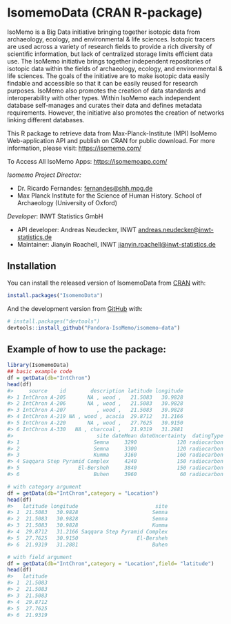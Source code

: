 <!-- README.md is generated from README.Rmd. Please edit that file -->

# IsomemoData (CRAN R-package)

<!-- badges: start -->

<!-- badges: end -->

IsoMemo is a Big Data initiative bringing together isotopic data from
archaeology, ecology, and environmental & life sciences. Isotopic
tracers are used across a variety of research fields to provide a rich
diversity of scientific information, but lack of centralized storage
limits efficient data use. The IsoMemo initiative brings together
independent repositories of isotopic data within the fields of
archaeology, ecology, and environmental & life sciences. The goals of
the initiative are to make isotopic data easily findable and accessible
so that it can be easily reused for research purposes. IsoMemo also
promotes the creation of data standards and interoperability with other
types. Within IsoMemo each independent database self-manages and curates
their data and defines metadata requirements. However, the initiative
also promotes the creation of networks linking different databases.

This R package to retrieve data from Max-Planck-Institute (MPI) IsoMemo
Web-application API and publish on CRAN for public download. For more
information, please visit: <https://isomemo.com/>

To Access All IsoMemo Apps: <https://isomemoapp.com/>

*Isomemo Project Director:*

-   Dr. Ricardo Fernandes: <fernandes@shh.mpg.de>
-   Max Planck Institute for the Science of Human History. School of
    Archaeology (University of Oxford)

*Developer*: INWT Statistics GmbH

-   API developer: Andreas Neudecker, INWT
    <andreas.neudecker@inwt-statistics.de>
-   Maintainer: Jianyin Roachell, INWT
    <jianyin.roachell@inwt-statistics.de>

## Installation

You can install the released version of IsomemoData from
[CRAN](https://CRAN.R-project.org) with:

``` r
install.packages("IsomemoData")
```

And the development version from [GitHub](https://github.com/) with:

``` r
# install.packages("devtools")
devtools::install_github("Pandora-IsoMemo/isomemo-data")
```

## Example of how to use the package:

``` r
library(IsomemoData)
## basic example code
df = getData(db="IntChron")
head(df)
#>     source    id        description latitude longitude
#> 1 IntChron A-205       NA , wood ,   21.5083   30.9828
#> 2 IntChron A-206       NA , wood ,   21.5083   30.9828
#> 3 IntChron A-207          , wood ,   21.5083   30.9828
#> 4 IntChron A-219 NA , wood , acacia  29.8712   31.2166
#> 5 IntChron A-220       NA , wood ,   27.7625   30.9150
#> 6 IntChron A-330   NA , charcoal ,   21.9319   31.2881
#>                           site dateMean dateUncertainty  datingType d13C
#> 1                        Semna     3290             120 radiocarbon   NA
#> 2                        Semna     3300             120 radiocarbon   NA
#> 3                        Kumma     3160             160 radiocarbon   NA
#> 4 Saqqara Step Pyramid Complex     4240             150 radiocarbon   NA
#> 5                   El-Bersheh     3840             150 radiocarbon   NA
#> 6                        Buhen     3960              60 radiocarbon   NA

# with category argument
df = getData(db="IntChron",category = "Location")
head(df)
#>   latitude longitude                         site
#> 1  21.5083   30.9828                        Semna
#> 2  21.5083   30.9828                        Semna
#> 3  21.5083   30.9828                        Kumma
#> 4  29.8712   31.2166 Saqqara Step Pyramid Complex
#> 5  27.7625   30.9150                   El-Bersheh
#> 6  21.9319   31.2881                        Buhen

# with field argument
df = getData(db="IntChron",category = "Location",field= "latitude")
head(df)
#>   latitude
#> 1  21.5083
#> 2  21.5083
#> 3  21.5083
#> 4  29.8712
#> 5  27.7625
#> 6  21.9319
```
